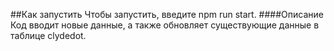 ##Как запустить
Чтобы запустить, введите npm run start.
####Описание
Код вводит новые данные, а также обновляет существующие данные в таблице clydedot.
